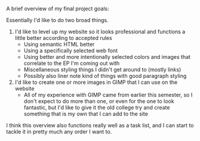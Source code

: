 A brief overview of my final project goals:

Essentially I'd like to do two broad things.

1. I'd like to level up my website so it looks professional and functions a little better according to accepted rules
	- Using semantic HTML better
	- Using a specifically selected web font
	- Using better and more intentionally selected colors and images that correlate to the EP I'm coming out with
	- Miscellaneous styling things I didn't get around to (mostly links)
	- Possibly also liner note kind of things with good paragraph styling
2. I'd like to create one or more images in GIMP that I can use on the website
	- All of my experience with GIMP came from earlier this semester, so I don't expect to do more than one, or even for the one to look fantastic, but I'd like to give it the old college try and create something that is my own that I can add to the site

I think this overview also functions really well as a task list, and I can start to tackle it in pretty much any order I want to.
